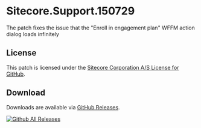 # Sitecore.Support.150729
The patch fixes the issue that the &quot;Enroll in engagement plan&quot; WFFM action dialog loads infinitely

## License  
This patch is licensed under the [Sitecore Corporation A/S License for GitHub](https://github.com/sitecoresupport/Sitecore.Support.150729/blob/master/LICENSE).  

## Download  
Downloads are available via [GitHub Releases](https://github.com/sitecoresupport/Sitecore.Support.150729/releases).  

[![Github All Releases](https://img.shields.io/github/downloads/SitecoreSupport/Sitecore.Support.150729/total.svg)](https://github.com/SitecoreSupport/Sitecore.Support.150729/releases)
